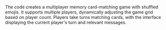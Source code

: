The code creates a multiplayer memory card-matching game with shuffled emojis. It supports multiple players, dynamically adjusting the game grid based on player count. Players take turns matching cards, with the interface displaying the current player's turn and relevant messages.





